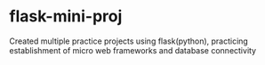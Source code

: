 # flask-mini-proj
Created multiple practice projects using flask(python), practicing establishment of micro web frameworks and database connectivity
